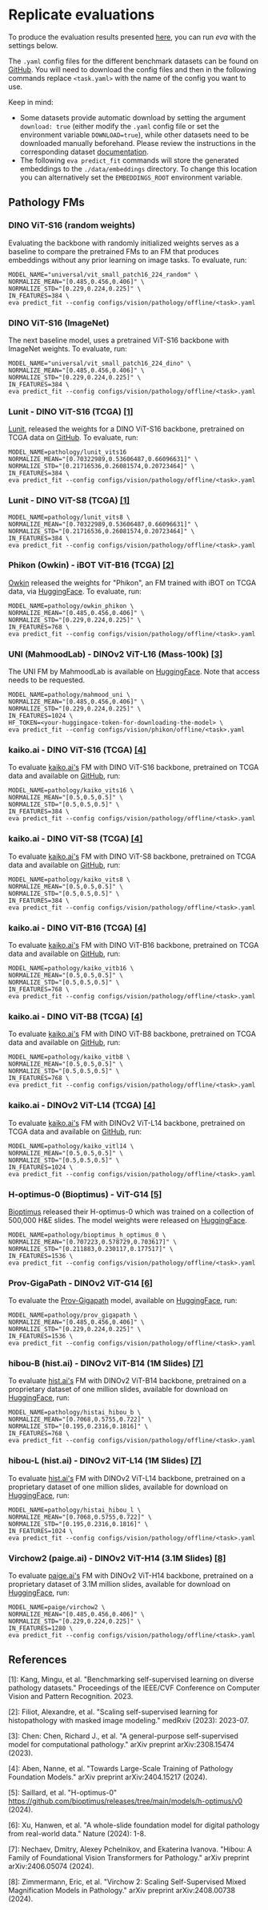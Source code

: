 # Replicate evaluations

To produce the evaluation results presented [here](../../leaderboards.md), you can run *eva* with the settings below.

The `.yaml` config files for the different benchmark datasets can be found on [GitHub](https://github.com/kaiko-ai/eva/tree/main/configs/vision).
You will need to download the config files and then in the following commands replace `<task.yaml>` with the name of the config you want to use.

Keep in mind:

- Some datasets provide automatic download by setting the argument `download: true` (either modify the `.yaml` config file or set the environment variable `DOWNLOAD=true`), while other datasets need to be downloaded manually beforehand. Please review the instructions in the corresponding dataset [documentation](../../datasets/index.md).
- The following `eva predict_fit` commands will store the generated embeddings to the `./data/embeddings` directory. To change this location you can alternatively set the `EMBEDDINGS_ROOT` environment variable.


## Pathology FMs

### DINO ViT-S16 (random weights)

Evaluating the backbone with randomly initialized weights serves as a baseline to compare the pretrained FMs to an FM that produces embeddings without any prior learning on image tasks. To evaluate, run:

```
MODEL_NAME="universal/vit_small_patch16_224_random" \
NORMALIZE_MEAN="[0.485,0.456,0.406]" \
NORMALIZE_STD="[0.229,0.224,0.225]" \
IN_FEATURES=384 \
eva predict_fit --config configs/vision/pathology/offline/<task>.yaml
```

### DINO ViT-S16 (ImageNet)

The next baseline model, uses a pretrained ViT-S16 backbone with ImageNet weights. To evaluate, run:

```
MODEL_NAME="universal/vit_small_patch16_224_dino" \
NORMALIZE_MEAN="[0.485,0.456,0.406]" \
NORMALIZE_STD="[0.229,0.224,0.225]" \
IN_FEATURES=384 \
eva predict_fit --config configs/vision/pathology/offline/<task>.yaml
```

### Lunit - DINO ViT-S16 (TCGA) [[1]](#references)

[Lunit](https://www.lunit.io/en), released the weights for a DINO ViT-S16 backbone, pretrained on TCGA data
on [GitHub](https://github.com/lunit-io/benchmark-ssl-pathology/releases/). To evaluate, run:

```
MODEL_NAME=pathology/lunit_vits16
NORMALIZE_MEAN="[0.70322989,0.53606487,0.66096631]" \
NORMALIZE_STD="[0.21716536,0.26081574,0.20723464]" \
IN_FEATURES=384 \
eva predict_fit --config configs/vision/pathology/offline/<task>.yaml
```

### Lunit - DINO ViT-S8 (TCGA) [[1]](#references)

```
MODEL_NAME=pathology/lunit_vits8 \
NORMALIZE_MEAN="[0.70322989,0.53606487,0.66096631]" \
NORMALIZE_STD="[0.21716536,0.26081574,0.20723464]" \
IN_FEATURES=384 \
eva predict_fit --config configs/vision/pathology/offline/<task>.yaml
```

### Phikon (Owkin) - iBOT ViT-B16 (TCGA) [[2]](#references)

[Owkin](https://www.owkin.com/) released the weights for "Phikon", an FM trained with iBOT on TCGA data, via
[HuggingFace](https://huggingface.co/owkin/phikon). To evaluate, run:

```
MODEL_NAME=pathology/owkin_phikon \
NORMALIZE_MEAN="[0.485,0.456,0.406]" \
NORMALIZE_STD="[0.229,0.224,0.225]" \
IN_FEATURES=768 \
eva predict_fit --config configs/vision/pathology/offline/<task>.yaml
```

### UNI (MahmoodLab) - DINOv2 ViT-L16 (Mass-100k) [[3]](#references)

The UNI FM by MahmoodLab is available on [HuggingFace](https://huggingface.co/MahmoodLab/UNI). Note that access needs to 
be requested.

```
MODEL_NAME=pathology/mahmood_uni \
NORMALIZE_MEAN="[0.485,0.456,0.406]" \
NORMALIZE_STD="[0.229,0.224,0.225]" \
IN_FEATURES=1024 \
HF_TOKEN=<your-huggingace-token-for-downloading-the-model> \
eva predict_fit --config configs/vision/phikon/offline/<task>.yaml
```

### kaiko.ai - DINO ViT-S16 (TCGA) [[4]](#references)

To evaluate [kaiko.ai's](https://www.kaiko.ai/) FM with DINO ViT-S16 backbone, pretrained on TCGA data 
and available on [GitHub](https://github.com/kaiko-ai/towards_large_pathology_fms), run:

```
MODEL_NAME=pathology/kaiko_vits16 \
NORMALIZE_MEAN="[0.5,0.5,0.5]" \
NORMALIZE_STD="[0.5,0.5,0.5]" \
IN_FEATURES=384 \
eva predict_fit --config configs/vision/pathology/offline/<task>.yaml
```

### kaiko.ai - DINO ViT-S8 (TCGA) [[4]](#references)

To evaluate [kaiko.ai's](https://www.kaiko.ai/) FM with DINO ViT-S8 backbone, pretrained on TCGA data 
and available on [GitHub](https://github.com/kaiko-ai/towards_large_pathology_fms), run:

```
MODEL_NAME=pathology/kaiko_vits8 \
NORMALIZE_MEAN="[0.5,0.5,0.5]" \
NORMALIZE_STD="[0.5,0.5,0.5]" \
IN_FEATURES=384 \
eva predict_fit --config configs/vision/pathology/offline/<task>.yaml
```

### kaiko.ai - DINO ViT-B16 (TCGA) [[4]](#references)

To evaluate [kaiko.ai's](https://www.kaiko.ai/) FM with DINO ViT-B16 backbone, pretrained on TCGA data 
and available on [GitHub](https://github.com/kaiko-ai/towards_large_pathology_fms), run:

```
MODEL_NAME=pathology/kaiko_vitb16 \
NORMALIZE_MEAN="[0.5,0.5,0.5]" \
NORMALIZE_STD="[0.5,0.5,0.5]" \
IN_FEATURES=768 \
eva predict_fit --config configs/vision/pathology/offline/<task>.yaml
```

### kaiko.ai - DINO ViT-B8 (TCGA) [[4]](#references)

To evaluate [kaiko.ai's](https://www.kaiko.ai/) FM with DINO ViT-B8 backbone, pretrained on TCGA data 
and available on [GitHub](https://github.com/kaiko-ai/towards_large_pathology_fms), run:

```
MODEL_NAME=pathology/kaiko_vitb8 \
NORMALIZE_MEAN="[0.5,0.5,0.5]" \
NORMALIZE_STD="[0.5,0.5,0.5]" \
IN_FEATURES=768 \
eva predict_fit --config configs/vision/pathology/offline/<task>.yaml
```

### kaiko.ai - DINOv2 ViT-L14 (TCGA) [[4]](#references)

To evaluate [kaiko.ai's](https://www.kaiko.ai/) FM with DINOv2 ViT-L14 backbone, pretrained on TCGA data 
and available on [GitHub](https://github.com/kaiko-ai/towards_large_pathology_fms), run:

```
MODEL_NAME=pathology/kaiko_vitl14 \
NORMALIZE_MEAN="[0.5,0.5,0.5]" \
NORMALIZE_STD="[0.5,0.5,0.5]" \
IN_FEATURES=1024 \
eva predict_fit --config configs/vision/pathology/offline/<task>.yaml
```


### H-optimus-0 (Bioptimus) - ViT-G14 [[5]](#references)
[Bioptimus](https://www.bioptimus.com) released their H-optimus-0 which was trained on a collection of 500,000 H&E slides. The model weights
were released on [HuggingFace](https://huggingface.co/bioptimus/H-optimus-0).

```
MODEL_NAME=pathology/bioptimus_h_optimus_0 \
NORMALIZE_MEAN="[0.707223,0.578729,0.703617]" \
NORMALIZE_STD="[0.211883,0.230117,0.177517]" \
IN_FEATURES=1536 \
eva predict_fit --config configs/vision/pathology/offline/<task>.yaml
```


### Prov-GigaPath - DINOv2 ViT-G14 [[6]](#references)
To evaluate the [Prov-Gigapath](https://github.com/prov-gigapath/prov-gigapath) model, available on [HuggingFace](https://huggingface.co/prov-gigapath/prov-gigapath), run:

```
MODEL_NAME=pathology/prov_gigapath \
NORMALIZE_MEAN="[0.485,0.456,0.406]" \
NORMALIZE_STD="[0.229,0.224,0.225]" \
IN_FEATURES=1536 \
eva predict_fit --config configs/vision/pathology/offline/<task>.yaml
```


### hibou-B (hist.ai) - DINOv2 ViT-B14 (1M Slides) [[7]](#references)
To evaluate [hist.ai's](https://www.hist.ai/) FM with DINOv2 ViT-B14 backbone, pretrained on
a proprietary dataset of one million slides, available for download on
[HuggingFace](https://huggingface.co/histai/hibou-b), run: 

```
MODEL_NAME=pathology/histai_hibou_b \
NORMALIZE_MEAN="[0.7068,0.5755,0.722]" \
NORMALIZE_STD="[0.195,0.2316,0.1816]" \
IN_FEATURES=768 \
eva predict_fit --config configs/vision/pathology/offline/<task>.yaml
```

### hibou-L (hist.ai) - DINOv2 ViT-L14 (1M Slides) [[7]](#references)
To evaluate [hist.ai's](https://www.hist.ai/) FM with DINOv2 ViT-L14 backbone, pretrained on
a proprietary dataset of one million slides, available for download on
[HuggingFace](https://huggingface.co/histai/hibou-l), run: 

```
MODEL_NAME=pathology/histai_hibou_l \
NORMALIZE_MEAN="[0.7068,0.5755,0.722]" \
NORMALIZE_STD="[0.195,0.2316,0.1816]" \
IN_FEATURES=1024 \
eva predict_fit --config configs/vision/pathology/offline/<task>.yaml
```

### Virchow2 (paige.ai) - DINOv2 ViT-H14 (3.1M Slides) [[8]](#references)
To evaluate [paige.ai's](https://www.paige.ai/) FM with DINOv2 ViT-H14 backbone, pretrained on
a proprietary dataset of 3.1M million slides, available for download on
[HuggingFace](https://huggingface.co/paige-ai/Virchow2), run:

```
MODEL_NAME=paige/virchow2 \
NORMALIZE_MEAN="[0.485,0.456,0.406]" \
NORMALIZE_STD="[0.229,0.224,0.225]" \
IN_FEATURES=1280 \
eva predict_fit --config configs/vision/pathology/offline/<task>.yaml
```


## References

 [1]: Kang, Mingu, et al. "Benchmarking self-supervised learning on diverse pathology datasets." Proceedings of the IEEE/CVF Conference on Computer Vision and Pattern Recognition. 2023.

 [2]: Filiot, Alexandre, et al. "Scaling self-supervised learning for histopathology with masked image modeling." medRxiv (2023): 2023-07.
 
 [3]: Chen: Chen, Richard J., et al. "A general-purpose self-supervised model for computational pathology." arXiv preprint arXiv:2308.15474 (2023).

 [4]: Aben, Nanne, et al. "Towards Large-Scale Training of Pathology Foundation Models." arXiv preprint arXiv:2404.15217 (2024).

 [5]: Saillard, et al. "H-optimus-0" https://github.com/bioptimus/releases/tree/main/models/h-optimus/v0 (2024).

 [6]: Xu, Hanwen, et al. "A whole-slide foundation model for digital pathology from real-world data." Nature (2024): 1-8.

 [7]: Nechaev, Dmitry, Alexey Pchelnikov, and Ekaterina Ivanova. "Hibou: A Family of Foundational Vision Transformers for Pathology." arXiv preprint arXiv:2406.05074 (2024).

 [8]: Zimmermann, Eric, et al. "Virchow 2: Scaling Self-Supervised Mixed Magnification Models in Pathology." arXiv preprint arXiv:2408.00738 (2024).
